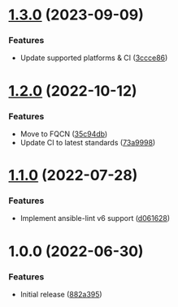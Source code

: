 # [1.3.0](https://github.com/de-it-krachten/ansible-role-lsb/compare/v1.2.0...v1.3.0) (2023-09-09)


### Features

* Update supported platforms & CI ([3ccce86](https://github.com/de-it-krachten/ansible-role-lsb/commit/3ccce86dc44476f2f18de1bcbc00b72d338c2b56))

# [1.2.0](https://github.com/de-it-krachten/ansible-role-lsb/compare/v1.1.0...v1.2.0) (2022-10-12)


### Features

* Move to FQCN ([35c94db](https://github.com/de-it-krachten/ansible-role-lsb/commit/35c94dbbeafd487b7357fe6b0fb6a54e7e27bca7))
* Update CI to latest standards ([73a9998](https://github.com/de-it-krachten/ansible-role-lsb/commit/73a9998fad46d9211e49b9fc6f7db2f534281c4a))

# [1.1.0](https://github.com/de-it-krachten/ansible-role-lsb/compare/v1.0.0...v1.1.0) (2022-07-28)


### Features

* Implement ansible-lint v6 support ([d061628](https://github.com/de-it-krachten/ansible-role-lsb/commit/d0616286d09a41e95fc097b296513db73444d11c))

# 1.0.0 (2022-06-30)


### Features

* Initial release ([882a395](https://github.com/de-it-krachten/ansible-role-lsb/commit/882a3952ef1390a40deb0bf460060fee2af567b9))
